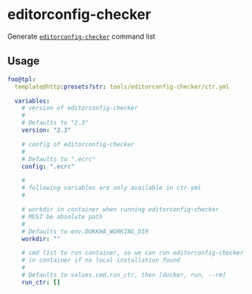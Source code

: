 # editorconfig-checker

Generate [`editorconfig-checker`](https://github.com/editorconfig-checker/editorconfig-checker) command list

## Usage

```yaml
foo@tpl:
  template@http:presets?str: tools/editorconfig-checker/ctr.yml

  variables:
    # version of editorconfig-checker
    #
    # Defaults to "2.3"
    version: "2.3"

    # config of editorconfig-checker
    #
    # Defaults to ".ecrc"
    config: ".ecrc"

    #
    # following variables are only available in ctr.yml
    #

    # workdir in container when running editorconfig-checker
    # MUST be absolute path
    #
    # Defaults to env.DUKKHA_WORKING_DIR
    workdir: ""

    # cmd list to run container, so we can run editorconfig-checker
    # in container if no local installation found
    #
    # Defaults to values.cmd.run_ctr, then [docker, run, --rm]
    run_ctr: []
```
